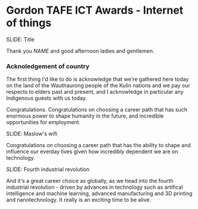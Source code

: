 # Gordon TAFE ICT Awards - Internet of things

SLIDE: Title

Thank you _NAME_ and good afternoon ladies and gentlemen.

### Acknoledgement of country

The first thing I'd like to do is acknowledge that we're gathered here today on the land of the Wauthaurong people of the Kulin nations and we pay our respects to elders past and present, and I acknowledge in particular any Indigenous guests with us today.

Congratulations. Congratulations on choosing a career path that has such enormous power to shape humanity in the future, and incredible opportunities for employment.

SLIDE: Maslow's wifi

Congratulations on choosing a career path that has the ability to shape and influence our everday lives given how incredibly dependent we are on technology.

SLIDE: Fourth industrial revolution

And it's a great career choice as globally, as we head into the fourth industrial revolution - driven by advances in technology such as artifical intelligence and machine learning, advanced manufacturing and 3D printing and nanotechnology. It really is an exciting time to be alive.
